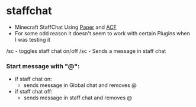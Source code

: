 # staffchat
- Minecraft StaffChat Using [Paper](https://papermc.io/software/paper/) and [ACF](https://github.com/aikar/commands/) 
- For some odd reason it doesn't seem to work with certain Plugins when I was testing it


/sc - toggles staff chat on/off
/sc <message> - Sends a message in staff chat


### Start message with "@":
- if staff chat on:
    - sends message in Global chat and removes @
- if staff chat off:
    - sends message in staff chat and removes @